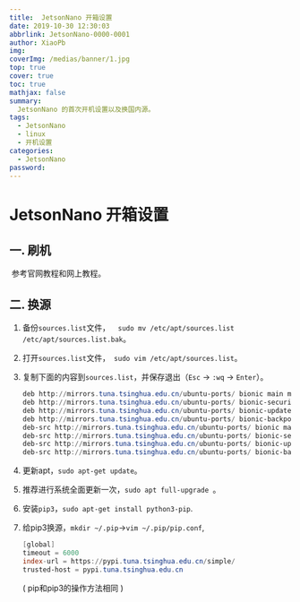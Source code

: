 ```yaml
---
title:  JetsonNano 开箱设置
date: 2019-10-30 12:30:03
abbrlink: JetsonNano-0000-0001
author: XiaoPb
img: 
coverImg: /medias/banner/1.jpg
top: true
cover: true
toc: true
mathjax: false
summary: 
  JetsonNano 的首次开机设置以及换国内源。
tags:
  - JetsonNano
  - linux
  - 开机设置
categories:
  - JetsonNano
password:
---
```


# JetsonNano 开箱设置

## 一. 刷机

​	参考官网教程和网上教程。

## 二. 换源

1. 备份`sources.list`文件，`  sudo mv /etc/apt/sources.list /etc/apt/sources.list.bak`。
2. 打开`sources.list`文件，` sudo vim /etc/apt/sources.list`。
3. 复制下面的内容到`sources.list`，并保存退出（`Esc` -> `:wq` -> `Enter`）。

    ```powershell
    deb http://mirrors.tuna.tsinghua.edu.cn/ubuntu-ports/ bionic main multiverse restricted universe
    deb http://mirrors.tuna.tsinghua.edu.cn/ubuntu-ports/ bionic-security main multiverse restricted universe
    deb http://mirrors.tuna.tsinghua.edu.cn/ubuntu-ports/ bionic-updates main multiverse restricted universe
    deb http://mirrors.tuna.tsinghua.edu.cn/ubuntu-ports/ bionic-backports main multiverse restricted universe
    deb-src http://mirrors.tuna.tsinghua.edu.cn/ubuntu-ports/ bionic main multiverse restricted universe
    deb-src http://mirrors.tuna.tsinghua.edu.cn/ubuntu-ports/ bionic-security main multiverse restricted universe
    deb-src http://mirrors.tuna.tsinghua.edu.cn/ubuntu-ports/ bionic-updates main multiverse restricted universe
    deb-src http://mirrors.tuna.tsinghua.edu.cn/ubuntu-ports/ bionic-backports main multiverse restricted universe
    ```

4. 更新apt，`sudo apt-get update`。

5. 推荐进行系统全面更新一次，`sudo apt full-upgrade `。

6. 安装`pip3`，`sudo apt-get install python3-pip`.

7. 给pip3换源，`mkdir ~/.pip`->`vim ~/.pip/pip.conf`,

   ```powershell
   [global]
   timeout = 6000
   index-url = https://pypi.tuna.tsinghua.edu.cn/simple/
   trusted-host = pypi.tuna.tsinghua.edu.cn
   ```

   ( pip和pip3的操作方法相同 )

   



